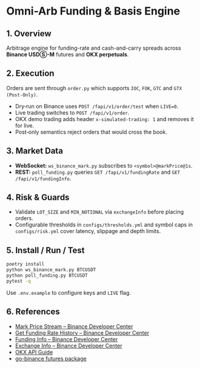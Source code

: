 # Omni-Arb Funding & Basis Engine

## 1. Overview
Arbitrage engine for funding-rate and cash-and-carry spreads across **Binance USDⓈ-M** futures and **OKX perpetuals**.

## 2. Execution
Orders are sent through `order.py` which supports `IOC`, `FOK`, `GTC` and `GTX (Post-Only)`.
- Dry‑run on Binance uses `POST /fapi/v1/order/test` when `LIVE=0`.
- Live trading switches to `POST /fapi/v1/order`.
- OKX demo trading adds header `x-simulated-trading: 1` and removes it for live.
- Post‑only semantics reject orders that would cross the book.

## 3. Market Data
- **WebSocket:** `ws_binance_mark.py` subscribes to `<symbol>@markPrice@1s`.
- **REST:** `poll_funding.py` queries `GET /fapi/v1/fundingRate` and `GET /fapi/v1/fundingInfo`.

## 4. Risk & Guards
- Validate `LOT_SIZE` and `MIN_NOTIONAL` via `exchangeInfo` before placing orders.
- Configurable thresholds in `configs/thresholds.yml` and symbol caps in `configs/risk.yml` cover latency, slippage and depth limits.

## 5. Install / Run / Test
```bash
poetry install
python ws_binance_mark.py BTCUSDT
python poll_funding.py BTCUSDT
pytest -q
```
Use `.env.example` to configure keys and `LIVE` flag.

## 6. References
- [Mark Price Stream – Binance Developer Center](https://developers.binance.com/docs/derivatives/usds-margined-futures/websocket-market-streams/Mark-Price-Stream)
- [Get Funding Rate History – Binance Developer Center](https://developers.binance.com/docs/derivatives/usds-margined-futures/market-data/rest-api/Get-Funding-Rate-History)
- [Funding Info – Binance Developer Center](https://developers.binance.com/docs/derivatives/usds-margined-futures/market-data/rest-api/Funding-Rate)
- [Exchange Info – Binance Developer Center](https://developers.binance.com/docs/derivatives/usds-margined-futures/market-data/rest-api/Exchange-Information)
- [OKX API Guide](https://www.okx.com/docs-v5/en/)
- [go-binance futures package](https://pkg.go.dev/github.com/adshao/go-binance/futures)
